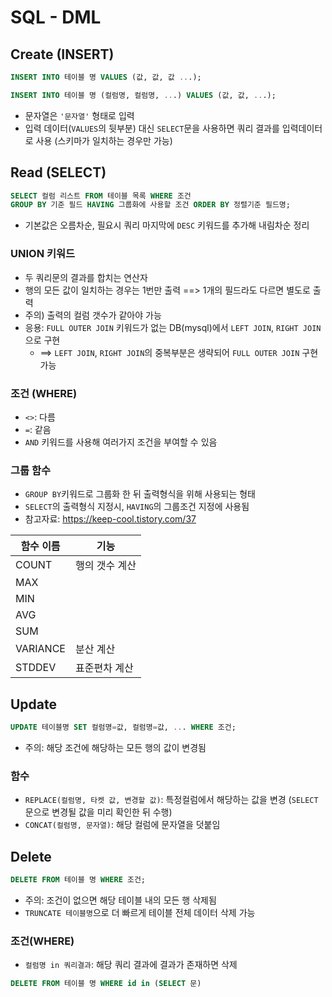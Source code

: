 # SQL - DML

## Create (INSERT)

```sql
INSERT INTO 테이블 명 VALUES (값, 값, 값 ...);

INSERT INTO 테이블 명 (컬럼명, 컬럼명, ...) VALUES (값, 값, ...);
```

* 문자열은 `'문자열'` 형태로 입력
* 입력 데이터(`VALUES`의 뒷부분) 대신 `SELECT`문을 사용하면 쿼리 결과를 입력데이터로 사용 (스키마가 일치하는 경우만 가능)



## Read (SELECT)

```sql
SELECT 컬럼 리스트 FROM 테이블 목록 WHERE 조건 
GROUP BY 기준 필드 HAVING 그룹화에 사용할 조건 ORDER BY 정렬기준 필드명;
```

* 기본값은 오름차순, 필요시 쿼리 마지막에 `DESC` 키워드를 추가해 내림차순 정리



### UNION 키워드

* 두 쿼리문의 결과를 합치는 연산자
* 행의 모든 값이 일치하는 경우는 1번만 출력 ==> 1개의 필드라도 다르면 별도로 출력
* 주의) 출력의 컬럼 갯수가 같아야 가능
* 응용: `FULL OUTER JOIN` 키워드가 없는 DB(mysql)에서 `LEFT JOIN`, `RIGHT JOIN`으로 구현
  * ==> `LEFT JOIN`, `RIGHT JOIN`의 중복부분은 생략되어 `FULL OUTER JOIN` 구현가능



### 조건 (WHERE)

* `<>`: 다름
* `=`: 같음
* `AND` 키워드를 사용해 여러가지 조건을 부여할 수 있음



### 그룹 함수

* `GROUP BY`키워드로 그룹화 한 뒤 출력형식을 위해 사용되는 형태
* `SELECT`의 출력형식 지정시, `HAVING`의 그룹조건 지정에 사용됨
* 참고자료: https://keep-cool.tistory.com/37

| 함수 이름 | 기능           |
| --------- | -------------- |
| COUNT     | 행의 갯수 계산 |
| MAX       |                |
| MIN       |                |
| AVG       |                |
| SUM       |                |
| VARIANCE  | 분산 계산      |
| STDDEV    | 표준편차 계산  |



## Update

```sql
UPDATE 테이블명 SET 컬럼명=값, 컬럼명=값, ... WHERE 조건;
```

* 주의: 해당 조건에 해당하는 모든 행의 값이 변경됨



### 함수

* `REPLACE(컬럼명, 타켓 값, 변경할 값)`: 특정컬럼에서 해당하는 값을 변경 (`SELECT`문으로 변경될 값을 미리 확인한 뒤 수행)
* `CONCAT(컬럼명, 문자열)`: 해당 컬럼에 문자열을 덧붙임



## Delete

```sql
DELETE FROM 테이블 명 WHERE 조건;
```

* 주의: 조건이 없으면 해당 테이블 내의 모든 행 삭제됨
* `TRUNCATE 테이블명`으로 더 빠르게 테이블 전체 데이터 삭제 가능



### 조건(WHERE)

* `컬럼명 in 쿼리결과`: 해당 쿼리 결과에 결과가 존재하면 삭제

```SQL
DELETE FROM 테이블 명 WHERE id in (SELECT 문)
```